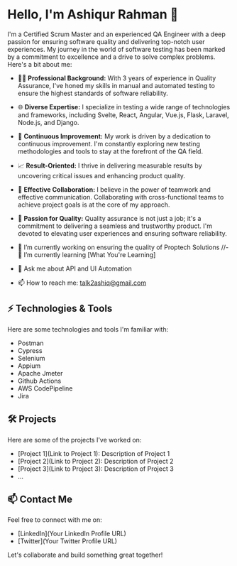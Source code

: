 # Hello, I'm Ashiqur Rahman 👋

I'm a Certified Scrum Master and an experienced QA Engineer with a deep passion for ensuring software quality and delivering top-notch user experiences. My journey in the world of software testing has been marked by a commitment to excellence and a drive to solve complex problems. Here's a bit about me:

- 🕵️‍♂️ **Professional Background:** With 3 years of experience in Quality Assurance, I've honed my skills in manual and automated testing to ensure the highest standards of software reliability.

- 🌐 **Diverse Expertise:** I specialize in testing a wide range of technologies and frameworks, including Svelte, React, Angular, Vue.js, Flask, Laravel, Node.js, and Django.

- 🚀 **Continuous Improvement:** My work is driven by a dedication to continuous improvement. I'm constantly exploring new testing methodologies and tools to stay at the forefront of the QA field.

- 📈 **Result-Oriented:** I thrive in delivering measurable results by uncovering critical issues and enhancing product quality.

- 💬 **Effective Collaboration:** I believe in the power of teamwork and effective communication. Collaborating with cross-functional teams to achieve project goals is at the core of my approach.

- 🌟 **Passion for Quality:** Quality assurance is not just a job; it's a commitment to delivering a seamless and trustworthy product. I'm devoted to elevating user experiences and ensuring software reliability.

- 🔭 I’m currently working on ensuring the quality of Proptech Solutions
//- 🌱 I’m currently learning [What You're Learning]
- 💬 Ask me about API and UI Automation
- 📫 How to reach me: talk2ashiq@gmail.com

## ⚡ Technologies & Tools

Here are some technologies and tools I'm familiar with:

- Postman
- Cypress
- Selenium
- Appium
- Apache Jmeter
- Github Actions
- AWS CodePipeline
- Jira

## 🛠️ Projects

Here are some of the projects I've worked on:

- [Project 1](Link to Project 1): Description of Project 1
- [Project 2](Link to Project 2): Description of Project 2
- [Project 3](Link to Project 3): Description of Project 3
- ...

## 📫 Contact Me

Feel free to connect with me on:

- [LinkedIn](Your LinkedIn Profile URL)
- [Twitter](Your Twitter Profile URL)

Let's collaborate and build something great together!
